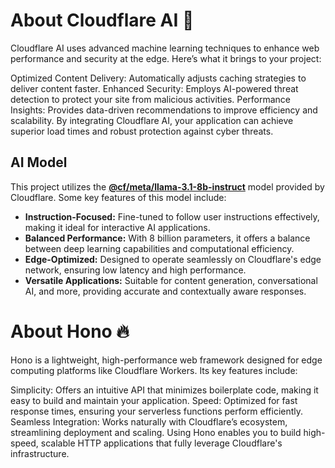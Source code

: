 # About Cloudflare AI 🤖
Cloudflare AI uses advanced machine learning techniques to enhance web performance and security at the edge. Here’s what it brings to your project:

Optimized Content Delivery: Automatically adjusts caching strategies to deliver content faster.
Enhanced Security: Employs AI-powered threat detection to protect your site from malicious activities.
Performance Insights: Provides data-driven recommendations to improve efficiency and scalability.
By integrating Cloudflare AI, your application can achieve superior load times and robust protection against cyber threats.

## AI Model

This project utilizes the **[@cf/meta/llama-3.1-8b-instruct](https://developers.cloudflare.com/workers-ai/models/llama-3.1-8b-instruct/)** model provided by Cloudflare. Some key features of this model include:

- **Instruction-Focused:** Fine-tuned to follow user instructions effectively, making it ideal for interactive AI applications.
- **Balanced Performance:** With 8 billion parameters, it offers a balance between deep learning capabilities and computational efficiency.
- **Edge-Optimized:** Designed to operate seamlessly on Cloudflare's edge network, ensuring low latency and high performance.
- **Versatile Applications:** Suitable for content generation, conversational AI, and more, providing accurate and contextually aware responses.


# About Hono 🔥
Hono is a lightweight, high-performance web framework designed for edge computing platforms like Cloudflare Workers. Its key features include:

Simplicity: Offers an intuitive API that minimizes boilerplate code, making it easy to build and maintain your application.
Speed: Optimized for fast response times, ensuring your serverless functions perform efficiently.
Seamless Integration: Works naturally with Cloudflare’s ecosystem, streamlining deployment and scaling.
Using Hono enables you to build high-speed, scalable HTTP applications that fully leverage Cloudflare's infrastructure.
